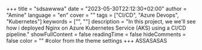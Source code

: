 +++
title = "sdsawwwa"
date = "2023-05-30T22:12:30+02:00"
author = "Amine"
language = "en"
cover = ""
tags = ["CI/CD", "Azure Devops", "Kubernetes"]
keywords = ["", ""]
description = "In this project, we we'll see how i deployed Nginx on Azure Kubernetes Service (AKS) using a CI/CD pipeline."
showFullContent = false
readingTime = false
hideComments = false
color = "" #color from the theme settings
+++
ASSASASAS